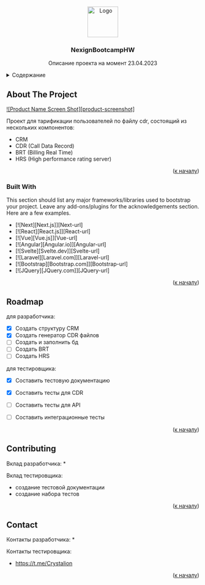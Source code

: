 <a name="readme-top"></a>
<!-- PROJECT LOGO -->
<br />
<div align="center">
  <a href="https://github.com/othneildrew/Best-README-Template">
    <img src="images/logo.png" alt="Logo" width="80" height="80">
  </a>

  <h3 align="center">NexignBootcampHW</h3>
   <p align="center">
    Описание проекта на момент 23.04.2023</p>
</div>



<!-- TABLE OF CONTENTS -->
<details>
  <summary>Содержание</summary>
  <ol>
    <li>
      <a href="#about-the-project">О проекте</a>
      <ul>
        <li><a href="#built-with">Сделано с помощью</a></li>
      </ul>
    </li>
    <li><a href="#roadmap">Roadmap</a></li>
    <li><a href="#contributing">Вклад участников</a></li>
    <li><a href="#contact">Contact</a>
    </li>
  </ol>
</details>



<!-- ABOUT THE PROJECT -->
## About The Project

[![Product Name Screen Shot][product-screenshot]](https://example.com)

Проект для тарификации пользователей по файлу cdr, состоящий из нескольких компонентов:
* CRM
* CDR (Call Data Record)
* BRT (Billing Real Time)
* HRS (High performance rating server)

<p align="right">(<a href="#readme-top">к началу</a>)</p>



### Built With

This section should list any major frameworks/libraries used to bootstrap your project. Leave any add-ons/plugins for the acknowledgements section. Here are a few examples.

* [![Next][Next.js]][Next-url]
* [![React][React.js]][React-url]
* [![Vue][Vue.js]][Vue-url]
* [![Angular][Angular.io]][Angular-url]
* [![Svelte][Svelte.dev]][Svelte-url]
* [![Laravel][Laravel.com]][Laravel-url]
* [![Bootstrap][Bootstrap.com]][Bootstrap-url]
* [![JQuery][JQuery.com]][JQuery-url]

<p align="right">(<a href="#readme-top">к началу</a>)</p>


<!-- ROADMAP -->
## Roadmap

для разработчика:
- [x] Создать структуру CRM
- [x] Создать генератор CDR файлов
- [ ] Создать и заполнить бд
- [ ] Создать BRT 
- [ ] Создать HRS

для тестировщика:
- [x] Составить тестовую документацию
- [x] Составить тесты для CDR
- [ ] Составить тесты для API
- [ ] Составить интеграционные тесты


<p align="right">(<a href="#readme-top">к началу</a>)</p>



<!-- CONTRIBUTING -->
## Contributing

Вклад разработчика:
*

Вклад тестировщика:
* создание тестовой документации
* создание набора тестов

<p align="right">(<a href="#readme-top">к началу</a>)</p>

<!-- CONTACT -->
## Contact

Контакты разработчика:
*

Контакты тестировщика:
* https://t.me/Crystalion

<p align="right">(<a href="#readme-top">к началу</a>)</p>


